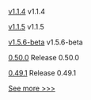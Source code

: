 
[v1.1.4](https://github.com/hyperledger/firefly-transaction-manager/releases/tag/v1.1.4) v1.1.4

[v1.1.5](https://github.com/hyperledger/firefly-common/releases/tag/v1.1.5) v1.1.5

[v1.5.6-beta](https://github.com/hyperledger/fabric-ca/releases/tag/v1.5.6-beta) v1.5.6-beta

[0.50.0](https://github.com/hyperledger/aries-vcx/releases/tag/0.50.0) Release 0.50.0

[0.49.1](https://github.com/hyperledger/aries-vcx/releases/tag/0.49.1) Release 0.49.1


[See more >>>](https://start-here.hyperledger.org/releases)
